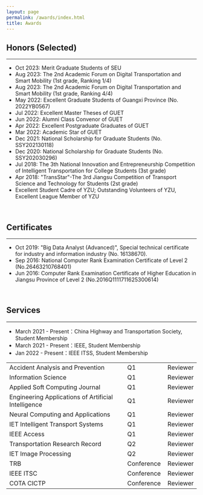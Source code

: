 ```yaml
---
layout: page
permalink: /awards/index.html
title: Awards
---
```


## Honors (Selected)
---
- Oct 2023:    Merit Graduate Students of SEU
- Aug 2023:   The 2nd Academic Forum on Digital Transportation and Smart Mobility (1st grade, Ranking 1/4)
- Aug 2023:   The 2nd Academic Forum on Digital Transportation and Smart Mobility (1st grade, Ranking 4/4)
- May 2022:  Excellent Graduate Students of Guangxi Province (No. 2022YB0567)
- Jul 2022:     Excellent Master Theses of GUET
- Jun 2022:    Alumni Class Convenor of GUET
- Apr 2022:   Excellent Postgraduate Graduates of GUET
- Mar 2022:   Academic Star of GUET
- Dec 2021:   National Scholarship for Graduate Students (No. SSY202130118)
- Dec 2020:   National Scholarship for Graduate Students (No. SSY202030296)
- Jul 2018:     The 3th National Innovation and Entrepreneurship Competition of Intelligent Transportation for College Students (3st grade)
- Apr 2018:   "TransStar"-The 3rd Jiangsu Competition of Transport Science and Technology for Students (2st grade)
- Excellent Student Cadre of YZU; Outstanding Volunteers of YZU, Excellent League Member of YZU 

<br>

## Certificates
---
- Oct 2019:  "Big Data Analyst (Advanced)", Special technical certificate for industry and information industry (No. 16138670).
- Sep 2016:  National Computer Rank Examination Certificate of Level 2 (No.26463210768401)
- Jun 2016:  Computer Rank Examination Certificate of Higher Education in Jiangsu Province of Level 2 (No.2016Q1111711625300614)

<br>

## Services
---
- March 2021 - Present：China Highway and Transportation Society, Student Membership
- March 2021 - Present：IEEE, Student Membership
- Jan 2022 - Present：IEEE ITSS, Student Membership


<table>
  <tr>
    <td>Accident Analysis and Prevention</td>
    <td style="padding-left: 10px; padding-right: 10px;">Q1</td>
    <td>Reviewer</td>
  </tr>
  <tr>
    <td>Information Science</td>
    <td style="padding-left: 10px; padding-right: 10px;">Q1</td>
    <td>Reviewer</td>
  </tr>
  <tr>
    <td>Applied Soft Computing Journal</td>
    <td style="padding-left: 10px; padding-right: 10px;">Q1</td>
    <td>Reviewer</td>
  </tr>
  <tr>
    <td>Engineering Applications of Artificial Intelligence</td>
    <td style="padding-left: 10px; padding-right: 10px;">Q1</td>
    <td>Reviewer</td>
  </tr>
  <tr>
    <td>Neural Computing and Applications</td>
    <td style="padding-left: 10px; padding-right: 10px;">Q1</td>
    <td>Reviewer</td>
  </tr>
  <tr>
    <td>IET Intelligent Transport Systems</td>
    <td style="padding-left: 10px; padding-right: 10px;">Q1</td>
    <td>Reviewer</td>
  </tr>
  <tr>
    <td>IEEE Access</td>
    <td style="padding-left: 10px; padding-right: 10px;">Q1</td>
    <td>Reviewer</td>
  </tr>
  <tr>
    <td>Transportation Research Record</td>
    <td style="padding-left: 10px; padding-right: 10px;">Q2</td>
    <td>Reviewer</td>
  </tr>
  <tr>
    <td>IET Image Processing</td>
    <td style="padding-left: 10px; padding-right: 10px;">Q2</td>
    <td>Reviewer</td>
  </tr>
  <tr>
    <td>TRB</td>
    <td style="padding-left: 10px; padding-right: 10px;">Conference</td>
    <td>Reviewer</td>
  </tr>
  <tr>
    <td>IEEE ITSC</td>
    <td style="padding-left: 10px; padding-right: 10px;">Conference</td>
    <td>Reviewer</td>
  </tr>
  <tr>
    <td>COTA CICTP</td>
    <td style="padding-left: 10px; padding-right: 10px;">Conference</td>
    <td>Reviewer</td>
  </tr>
</table>

<br>

